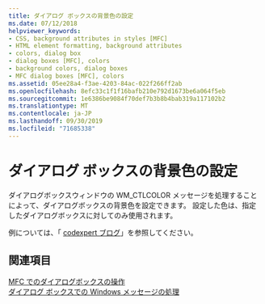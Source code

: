```yaml
---
title: ダイアログ ボックスの背景色の設定
ms.date: 07/12/2018
helpviewer_keywords:
- CSS, background attributes in styles [MFC]
- HTML element formatting, background attributes
- colors, dialog box
- dialog boxes [MFC], colors
- background colors, dialog boxes
- MFC dialog boxes [MFC], colors
ms.assetid: 05ee28a4-f3ae-4203-84ac-022f266ff2ab
ms.openlocfilehash: 8efc33c1f1f16bafb210e792d1673be6a064f5eb
ms.sourcegitcommit: 1e6386be9084f70def7b3b8b4bab319a117102b2
ms.translationtype: MT
ms.contentlocale: ja-JP
ms.lasthandoff: 09/30/2019
ms.locfileid: "71685338"
---
```

# <a name="setting-the-dialog-boxs-background-color"></a>ダイアログ ボックスの背景色の設定

ダイアログボックスウィンドウの WM_CTLCOLOR メッセージを処理することによって、ダイアログボックスの背景色を設定できます。 設定した色は、指定したダイアログボックスに対してのみ使用されます。

例については、「 [codexpert ブログ](https://codexpert.ro/blog/2013/03/13/painting-the-dialog-backround/)」を参照してください。

## <a name="see-also"></a>関連項目

[MFC でのダイアログボックスの操作](../mfc/life-cycle-of-a-dialog-box.md)<br/>
[ダイアログ ボックスでの Windows メッセージの処理](../mfc/handling-windows-messages-in-your-dialog-box.md)
